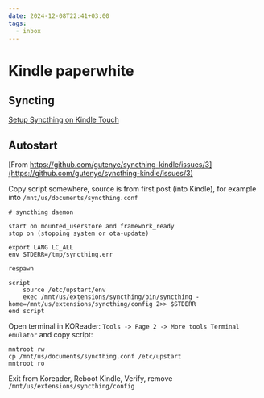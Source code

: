 ```yaml
---
date: 2024-12-08T22:41+03:00
tags:
  - inbox
---
```


# Kindle paperwhite

## Syncting

[Setup Syncthing on Kindle Touch](https://github.com/gutenye/syncthing-kindle)

## Autostart

[From https://github.com/gutenye/syncthing-kindle/issues/3](https://github.com/gutenye/syncthing-kindle/issues/3)

Copy script somewhere, source is from first post (into Kindle), for example into `/mnt/us/documents/syncthing.conf`
```
# syncthing daemon

start on mounted_userstore and framework_ready
stop on (stopping system or ota-update)

export LANG LC_ALL
env STDERR=/tmp/syncthing.err

respawn

script
    source /etc/upstart/env
    exec /mnt/us/extensions/syncthing/bin/syncthing -home=/mnt/us/extensions/syncthing/config 2>> $STDERR
end script
```

Open terminal in KOReader: `Tools -> Page 2 -> More tools Terminal emulator` and copy script:
```
mntroot rw
cp /mnt/us/documents/syncthing.conf /etc/upstart
mntroot ro
```

Exit from Koreader, Reboot Kindle, Verify, remove `/mnt/us/extensions/syncthing/config`
